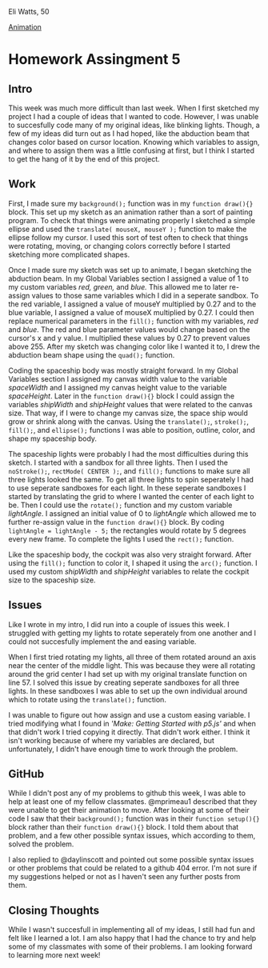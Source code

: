 Eli Watts, 50

[Animation](https://wattse13.github.io/120_work/hw_5/)

# Homework Assingment 5

## Intro

This week was much more difficult than last week. When I first sketched my project I had a couple of ideas that I wanted to code. However, I was unable to succesfully code many of my original ideas, like blinking lights. Though, a few of my ideas did turn out as I had hoped, like the abduction beam that changes color based on cursor location. Knowing which variables to assign, and where to assign them was a little confusing at first, but I think I started to get the hang of it by the end of this project.

## Work

First, I made sure my `background();` function was in my `function draw(){}` block. This set up my sketch as an animation rather than a sort of painting program. To check that things were animating properly I sketched a simple ellipse and used the `translate( mouseX, mouseY );` function to make the ellipse follow my cursor. I used this sort of test often to check that things were rotating, moving, or changing colors correctly before I started sketching more complicated shapes.

Once I made sure my sketch was set up to animate, I began sketching the abduction beam. In my Global Variables section I assigned a value of 1 to my custom variables *red, green,* and *blue.* This allowed me to later re-assign values to those same variables which I did in a seperate sandbox. To the red variable, I assigned a value of mouseY multiplied by 0.27 and to the blue variable, I assigned a value of mouseX multiplied by 0.27. I could then replace numerical parameters in the `fill();` function with my variables, *red* and *blue*. The red and blue parameter values would change based on the cursor's x and y value. I multiplied these values by 0.27 to prevent values above 255. After my sketch was changing color like I wanted it to, I drew the abduction beam shape using the `quad();` function.

Coding the spaceship body was mostly straight forward. In my Global Variables section I assigned my canvas width value to the variable *spaceWidth* and I assigned my canvas height value to the variable *spaceHeight*. Later in the `function draw(){}` block I could assign the variables *shipWidth* and *shipHeight* values that were related to the canvas size. That way, if I were to change my canvas size, the space ship would grow or shrink along with the canvas. Using the `translate();`, `stroke();`, `fill();`, and `ellipse();` functions I was able to position, outline, color, and shape my spaceship body.

The spaceship lights were probably I had the most difficulties during this sketch. I started with a sandbox for all three lights. Then I used the `noStroke();`, `rectMode( CENTER );`, and `fill();` functions to make sure all three lights looked the same. To get all three lights to spin seperately I had to use seperate sandboxes for each light. In these seperate sandboxes I started by translating the grid to where I wanted the center of each light to be. Then I could use the `rotate();` function and my custom variable *lightAngle*. I assigned an initial value of 0 to *lightAngle* which allowed me to further re-assign value in the `function draw(){}` block. By coding `lightAngle = lightAngle - 5;` the rectangles would rotate by 5 degrees every new frame. To complete the lights I used the `rect();` function.

Like the spaceship body, the cockpit was also very straight forward. After using the `fill();` function to color it, I shaped it using the `arc();` function. I used my custom *shipWidth* and *shipHeight* variables to relate the cockpit size to the spaceship size.

## Issues

Like I wrote in my intro, I did run into a couple of issues this week. I struggled with getting my lights to rotate seperately from one another and I could not succesfully implement the and easing variable.

When I first tried rotating my lights, all three of them rotated around an axis near the center of the middle light. This was because they were all rotating around the grid center I had set up with my original translate function on line 57. I solved this issue by creating seperate sandboxes for all three lights. In these sandboxes I was able to set up the own individual around which to rotate using the `translate();` function.

I was unable to figure out how assign and use a custom easing variable. I tried modifying what I found in *'Make: Getting Started with p5.js'* and when that didn't work I tried copying it directly. That didn't work either. I think it isn't working because of where my variables are declared, but unfortunately, I didn't have enough time to work through the problem.

## GitHub

While I didn't post any of my problems to github this week, I was able to help at least one of my fellow classmates. @mprimeau1 described that they were unable to get their animation to move. After looking at some of their code I saw that their `background();` function was in their `function setup(){}` block rather than their `function draw(){}` block. I told them about that problem, and a few other possible syntax issues, which according to them, solved the problem.

I also replied to @daylinscott and pointed out some possible syntax issues or other problems that could be related to a github 404 error. I'm not sure if my suggestions helped or not as I haven't seen any further posts from them.

## Closing Thoughts

While I wasn't succesfull in implementing all of my ideas, I still had fun and felt like I learned a lot. I am also happy that I had the chance to try and help some of my classmates with some of their problems. I am looking forward to learning more next week!
